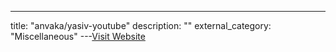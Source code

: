 ---
title: "anvaka/yasiv-youtube"
description: ""
external_category: "Miscellaneous"
---[Visit Website](https://github.com/anvaka/yasiv-youtube)


